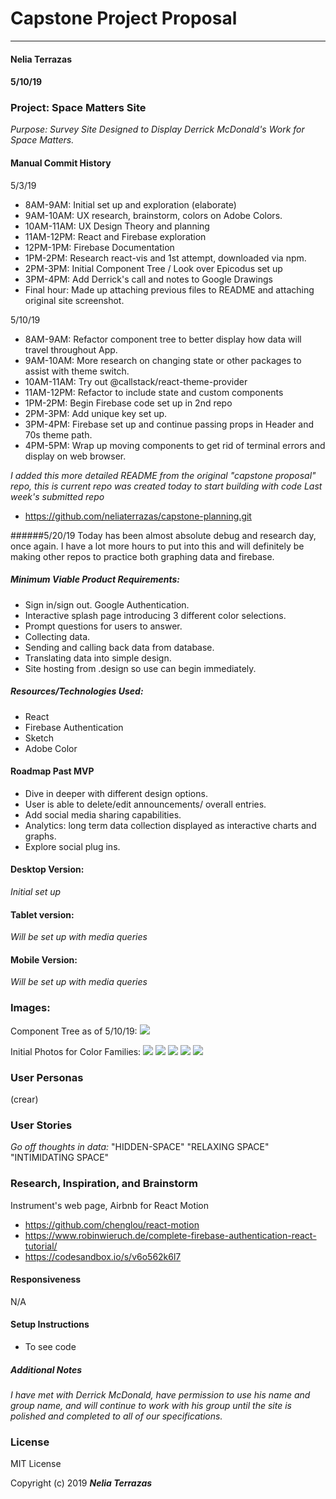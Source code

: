 # Capstone Project Proposal
---
#### Nelia Terrazas
#### 5/10/19

### Project: Space Matters Site
_Purpose: Survey Site Designed to Display Derrick McDonald's Work for Space Matters._

#### Manual Commit History
5/3/19
* 8AM-9AM: Initial set up and exploration (elaborate)
* 9AM-10AM: UX research, brainstorm, colors on Adobe Colors.
* 10AM-11AM: UX Design Theory and planning
* 11AM-12PM:  React and Firebase exploration
* 12PM-1PM: Firebase Documentation
* 1PM-2PM: Research react-vis and 1st attempt, downloaded via npm.
* 2PM-3PM: Initial Component Tree / Look over Epicodus set up
* 3PM-4PM: Add Derrick's call and notes to Google Drawings
* Final hour: Made up attaching previous files to README and attaching original site screenshot.

5/10/19
* 8AM-9AM: Refactor component tree to better display how data will travel throughout App.
* 9AM-10AM: More research on changing state or other packages to assist with theme switch.
* 10AM-11AM: Try out @callstack/react-theme-provider
* 11AM-12PM: Refactor to include state and custom components
* 1PM-2PM: Begin Firebase code set up in 2nd repo
* 2PM-3PM: Add unique key set up.
* 3PM-4PM: Firebase set up and continue passing props in Header and 70s theme path.
* 4PM-5PM: Wrap up moving components to get rid of terminal errors and display on web browser.

_I added this more detailed README from the original "capstone proposal" repo, this is current repo was created today to start building with code_
_Last week's submitted repo_
* https://github.com/neliaterrazas/capstone-planning.git

######5/20/19
Today has been almost absolute debug and research day, once again. I have a lot more hours to put into this and will definitely be making other repos to practice both graphing data and firebase. 

##### Minimum Viable Product Requirements:
* Sign in/sign out. Google Authentication.
* Interactive splash page introducing 3 different color selections.
* Prompt questions for users to answer.
* Collecting data.
* Sending and calling back data from database.
* Translating data into simple design.
* Site hosting from .design so use can begin immediately.


##### Resources/Technologies Used:
* React
* Firebase Authentication
* Sketch
* Adobe Color

#### Roadmap Past MVP
* Dive in deeper with different design options.
* User is able to delete/edit announcements/ overall entries.
* Add social media sharing capabilities.
* Analytics: long term data collection displayed as interactive charts and graphs.
* Explore social plug ins.



#### Desktop Version:
_Initial set up_

#### Tablet version:
_Will be set up with media queries_

#### Mobile Version:
_Will be set up with media queries_

### Images:
Component Tree as of 5/10/19:
![](src/assets/images/tree.jpg)

Initial Photos for Color Families:
![](src/assets/images/house-colors.jpg)
![](src/assets/images/tirana-colors.jpg)
![](src/assets/images/1.png)
![](src/assets/images/2.png)
![](src/assets/images/3.png)



### User Personas
(crear)


### User Stories
_Go off thoughts in data:_
"HIDDEN-SPACE"
"RELAXING SPACE"
"INTIMIDATING SPACE"

### Research, Inspiration, and Brainstorm
Instrument's web page, Airbnb for React Motion
* https://github.com/chenglou/react-motion
* https://www.robinwieruch.de/complete-firebase-authentication-react-tutorial/
* https://codesandbox.io/s/v6o562k6l7

#### Responsiveness
N/A

#### Setup Instructions
* To see code


##### Additional Notes
_I have met with Derrick McDonald, have permission to use his name and group name, and will continue to work with his group until the site is polished and completed to all of our specifications._


### License

MIT License

Copyright (c) 2019 **_Nelia Terrazas_**
